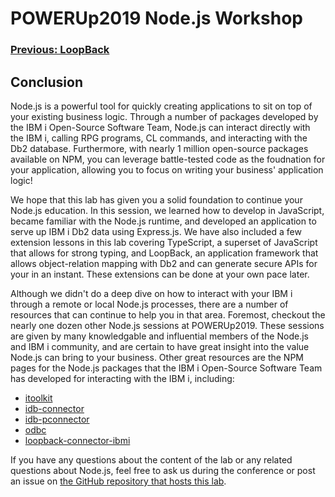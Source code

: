 # **POWERUp2019 Node.js Workshop**

### [Previous: LoopBack](./8.loopback.md)

## **Conclusion**

Node.js is a powerful tool for quickly creating applications to sit on top of your existing business logic. Through a number of packages developed by the IBM i Open-Source Software Team, Node.js can interact directly with the IBM i, calling RPG programs, CL commands, and interacting with the Db2 database. Furthermore, with nearly 1 million open-source packages available on NPM, you can leverage battle-tested code as the foudnation for your application, allowing you to focus on writing your business' application logic!

We hope that this lab has given you a solid foundation to continue your Node.js education. In this session, we learned how to develop in JavaScript, became familiar with the Node.js runtime, and developed an application to serve up IBM i Db2 data using Express.js. We have also included a few extension lessons in this lab covering TypeScript, a superset of JavaScript that allows for strong typing, and LoopBack, an application framework that allows object-relation mapping with Db2 and can generate secure APIs for your in an instant. These extensions can be done at your own pace later.

Although we didn't do a deep dive on how to interact with your IBM i through a remote or local Node.js processes, there are a number of resources that can continue to help you in that area. Foremost, checkout the nearly one dozen other Node.js sessions at POWERUp2019. These sessions are given by many knowledgable and influential members of the Node.js and IBM i community, and are certain to have great insight into the value Node.js can bring to your business. Other great resources are the NPM pages for the Node.js packages that the IBM i Open-Source Software Team has developed for interacting with the IBM i, including:

* [itoolkit](https://www.npmjs.com/package/itoolkit)
* [idb-connector](https://www.npmjs.com/package/idb-connector)
* [idb-pconnector](https://www.npmjs.com/package/idb-pconnector)
* [odbc](https://www.npmjs.com/package/odbc)
* [loopback-connector-ibmi](https://www.npmjs.com/package/loopback-connector-ibmi)

If you have any questions about the content of the lab or any related questions about Node.js, feel free to ask us during the conference or post an issue on [the GitHub repository that hosts this lab](https://github.com/markdirish/powerup19-nodejs-workshop).